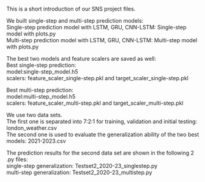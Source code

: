 This is a short introduction of our SNS project files.

We built single-step and multi-step prediction models:  
Single-step prediction model with LSTM, GRU, CNN-LSTM: Single-step model with plots.py      
Multi-step prediction model with LSTM, GRU, CNN-LSTM: Multi-step model with plots.py

The best two models and feature scalers are saved as well:  
Best single-step prediction:  
model:single-step_model.h5  
scalers: feature_scaler_single-step.pkl and target_scaler_single-step.pkl

Best multi-step prediction:  
model:multi-step_model.h5  
scalers: feature_scaler_multi-step.pkl and target_scaler_multi-step.pkl

We use two data sets.   
The first one is separated into 7:2:1 for training, validation and initial testing: london_weather.csv  
The second one is used to evaluate the generalization ability of the two best models: 2021-2023.csv

The prediction results for the second data set are shown in the following 2 .py files:  
single-step generalization: Testset2_2020-23_singlestep.py  
multi-step generalization: Testset2_2020-23_multistep.py

